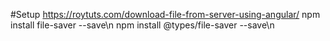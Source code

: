 #Setup
https://roytuts.com/download-file-from-server-using-angular/
npm install file-saver --save\n
npm install @types/file-saver --save\n
